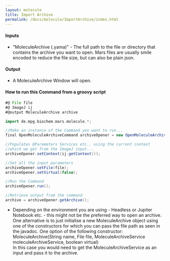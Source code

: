 ```yaml
---
layout: molecule
title: Import Archive
permalink: /docs/molecule/ImportArchive/index.html
---
```


#### Inputs

* "MoleculeArchive (.yama)" - The full path to the file or directory that contains the archive you want to open. Mars files are usually smile encoded to reduce the file size, but can also be plain json.

#### Output

* A MoleculeArchive Window will open.

#### How to run this Command from a groovy script

```groovy
#@ File file
#@ ImageJ ij
#@output MoleculeArchive archive

import de.mpg.biochem.mars.molecule.*;

//Make an instance of the Command you want to run...
final OpenMoleculeArchiveCommand archiveOpener = new OpenMoleculeArchiveCommand();

//Populates @Parameters Services etc.. using the current context
//which we get from the ImageJ input...
archiveOpener.setContext(ij.getContext());

//Set all the input parameters
archiveOpener.setFile(file);
archiveOpener.setVirtual(false);

//Run the Command
archiveOpener.run();

//Retrieve output from the command
archive = archiveOpener.getArchive();
```
 * Depending on the environment you are using - Headless or Jupiter Notebook etc. - this might not be the preferred way to open an archive. One alternative is to just initialise a new MoleculeArchive object using one of the constructors for which you can pass the file path as seen in the javadoc. One option of the following constructor:  
 MoleculeArchive(String name, File file, MoleculeArchiveService moleculeArchiveService, boolean virtual)  
 In this case you would need to get the MoleculeArchiveService as an input and pass it to the archive.

